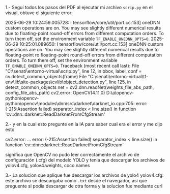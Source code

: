 
1.- Seguí todos los pasos del PDF al ejecutar mi archivo `scrip.py` en el visual, obtuve el siguiente error:

2025-06-29 10:24:59.005728: I tensorflow/core/util/port.cc:153] oneDNN custom operations are on. You may see slightly different numerical results due to floating-point round-off errors from different computation orders. To turn them off, set the environment variable `TF_ENABLE_ONEDNN_OPTS=0`.
2025-06-29 10:25:01.089650: I tensorflow/core/util/port.cc:153] oneDNN custom operations are on. You may see slightly different numerical results due to floating-point ro floating-point round-off errors from different computation orders. To turn them off, set the environment variable `TF_ENABLE_ONEDNN_OPTS=0`.           Traceback (most recent call last):                                                                                                                        File "C:\senati\entorno-virtual\scrip.py", line 12, in <module>                                                                                           bbox, label, conf = cv.detect_common_objects(frame)                                                                                                   File "C:\senati\entorno-virtual\tf-env\lib\site-packages\cvlib\object_detection.py", line 125, in detect_common_objects                                   net = cv2.dnn.readNet(weights_file_abs_path, config_file_abs_path)
cv2.error: OpenCV(4.11.0) D:\a\opencv-python\opencv-python\opencv\modules\dnn\src\darknet\darknet_io.cpp:705: error: (-215:Assertion failed) separator_index < line.size() in function 'cv::dnn::darknet::ReadDarknetFromCfgStream'

2.- y en la cual esto pregunte en la IA  para saber cual era el error y  me  dijo esto 

cv2.error: ... error: (-215:Assertion failed) separator_index < line.size() in function 'cv::dnn::darknet::ReadDarknetFromCfgStream'

significa que OpenCV no pudo leer correctamente el archivo de configuración (.cfg) del modelo YOLO y tenia que descargar los archivos de yolov4.cfg, yolov4.weights, coco.names

3.- La solucion que aplique fue descargar los archivos de yolo4 
yolov4.cfg: este archivo se descargaba como `.txt` desde el navegador, así que preguente si podia descargar  de otra forma y la solucion fue mediante curl


